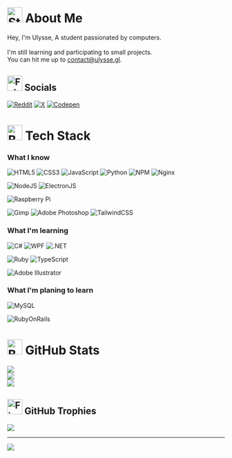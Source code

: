 # <img src="https://raw.githubusercontent.com/Tarikul-Islam-Anik/Animated-Fluent-Emojis/master/Emojis/Travel%20and%20places/Star.png" alt="Star" width="35" height="35" /> About Me

Hey, I'm Ulysse, A student passionated by computers.<br><br>I'm still learning and participating to small projects.<br>You can hit me up to <contact@ulysse.gl>.

## <img src="https://raw.githubusercontent.com/Tarikul-Islam-Anik/Animated-Fluent-Emojis/master/Emojis/Hand%20gestures/Folded%20Hands.png" alt="Folded Hands" width="35" height="35" /> Socials

[![Reddit](https://img.shields.io/badge/Reddit-%23FF4500.svg?style=for-the-badge&logo=Reddit&logoColor=white)](https://reddit.com/user/One_Lingonberry_8162) [![X](https://img.shields.io/badge/X-black.svg?style=for-the-badge&logo=X&logoColor=white)](https://x.com/legendmc_rp) [![Codepen](https://img.shields.io/badge/Codepen-000000?style=for-the-badge&logo=codepen&logoColor=white)](https://codepen.io/Ulysse-Gress-Lugue)

# <img src="https://raw.githubusercontent.com/Tarikul-Islam-Anik/Animated-Fluent-Emojis/master/Emojis/Objects/Books.png" alt="Books" width="35" height="35" /> Tech Stack

### What I know
![HTML5](https://img.shields.io/badge/html5-%23E34F26.svg?style=for-the-badge&logo=html5&logoColor=white) ![CSS3](https://img.shields.io/badge/css3-%231572B6.svg?style=for-the-badge&logo=css3&logoColor=white) ![JavaScript](https://img.shields.io/badge/javascript-%23323330.svg?style=for-the-badge&logo=javascript&logoColor=%23F7DF1E)
![Python](https://img.shields.io/badge/python-3670A0?style=for-the-badge&logo=python&logoColor=ffdd54)
![NPM](https://img.shields.io/badge/NPM-%23CB3837.svg?style=for-the-badge&logo=npm&logoColor=white)
![Nginx](https://img.shields.io/badge/nginx-%23009639.svg?style=for-the-badge&logo=nginx&logoColor=white)

![NodeJS](https://img.shields.io/badge/node.js-6DA55F?style=for-the-badge&logo=node.js&logoColor=white) ![ElectronJS](https://img.shields.io/badge/electron.js-1b1c26?style=for-the-badge&logo=node.js&logoColor=white)

![Raspberry Pi](https://img.shields.io/badge/-RaspberryPi-C51A4A?style=for-the-badge&logo=Raspberry-Pi)

![Gimp](https://img.shields.io/badge/Gimp-657D8B?style=for-the-badge&logo=gimp&logoColor=FFFFFF) ![Adobe Photoshop](https://img.shields.io/badge/adobe%20photoshop-%2331A8FF.svg?style=for-the-badge&logo=adobe%20photoshop&logoColor=white)
![TailwindCSS](https://img.shields.io/badge/tailwindcss-%2338B2AC.svg?style=for-the-badge&logo=tailwind-css&logoColor=white)
### What I'm learning
![C#](https://img.shields.io/badge/c%23-%23239120.svg?style=for-the-badge&logo=csharp&logoColor=white) ![WPF](https://img.shields.io/badge/WPF-%23650399.svg?style=for-the-badge&logoColor=white&logo=.net&logoColor=white) ![.NET](https://img.shields.io/badge/.NET-%23ba02b1.svg?style=for-the-badge&logoColor=white&logo=.net&logoColor=white)

![Ruby](https://img.shields.io/badge/ruby-%23ff0000.svg?style=for-the-badge&logo=ruby&logoColor=white)
![TypeScript](https://img.shields.io/badge/typescript-%23007ACC.svg?style=for-the-badge&logo=typescript&logoColor=white)

![Adobe Illustrator](https://img.shields.io/badge/adobe%20illustrator-%23FF9A00.svg?style=for-the-badge&logo=adobe%20illustrator&logoColor=white)
### What I'm planing to learn

![MySQL](https://img.shields.io/badge/mysql-%2300000f.svg?style=for-the-badge&logo=mysql&logoColor=white)

![RubyOnRails](https://img.shields.io/badge/Ruby%20on%20Rails-%23FF0000.svg?style=for-the-badge&logo=rubyonrails&logoColor=white)

# <img src="https://raw.githubusercontent.com/Tarikul-Islam-Anik/Animated-Fluent-Emojis/master/Emojis/Objects/Bar%20Chart.png" alt="Bar Chart" width="35" height="35" /> GitHub Stats

![](https://github-readme-stats.vercel.app/api?username=ulysse2211&theme=nord&hide_border=false&include_all_commits=false&count_private=false)<br/>
![](https://github-readme-streak-stats.herokuapp.com/?user=ulysse2211&theme=nord&hide_border=false)<br/>
![](https://github-readme-stats.vercel.app/api/top-langs/?username=ulysse2211&theme=nord&hide_border=false&include_all_commits=false&count_private=false&layout=compact)

## <img src="https://raw.githubusercontent.com/Tarikul-Islam-Anik/Animated-Fluent-Emojis/master/Emojis/Travel%20and%20places/Fire.png" alt="Fire" width="35" height="35" /> GitHub Trophies

![](https://github-profile-trophy.vercel.app/?username=ulysse2211&theme=nord)

---
[![](https://visitcount.itsvg.in/api?id=ulysse2211&icon=6&color=4)](https://visitcount.itsvg.in)
